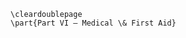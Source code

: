<!-- markdownlint-disable MD041 MD012 -->
```{=latex}
\cleardoublepage
\part{Part VI — Medical \& First Aid}
```
